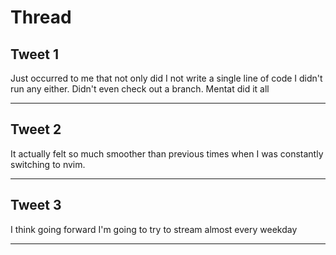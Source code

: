 # Thread

## Tweet 1

Just occurred to me that not only did I not write a single line of code I didn't run any either. Didn't even check out a branch. Mentat did it all

---

## Tweet 2

It actually felt so much smoother than previous times when I was constantly switching to nvim.

---

## Tweet 3

I think going forward I'm going to try to stream almost every weekday

---

